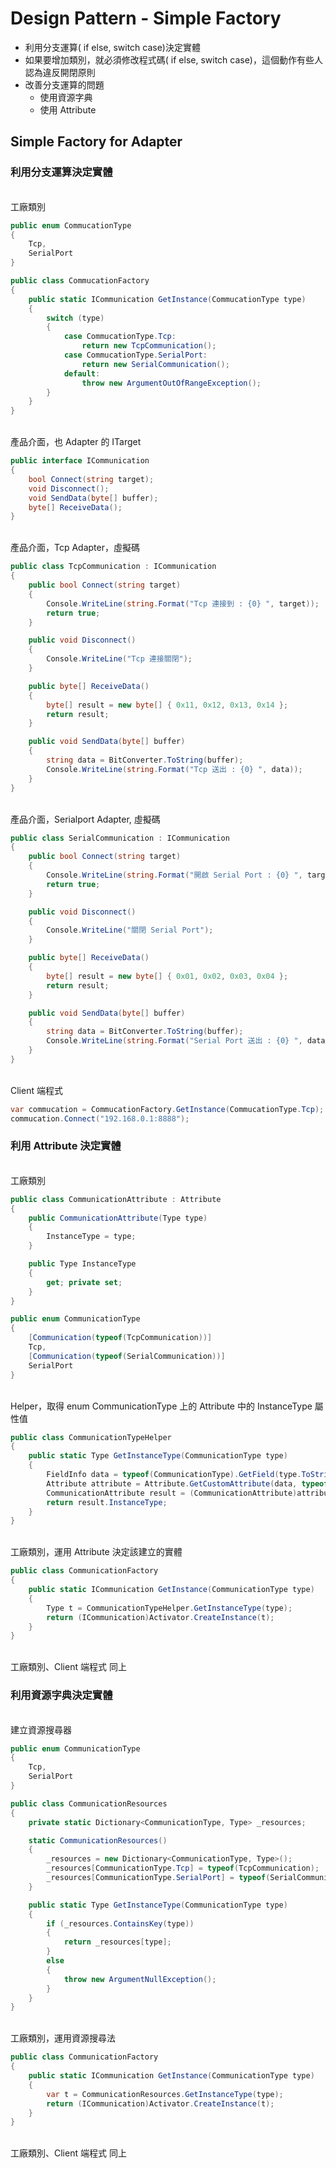 # Design Pattern - Simple Factory

+ 利用分支運算( if else, switch case)決定實體
+ 如果要增加類別，就必須修改程式碼( if else, switch case)，這個動作有些人認為違反開閉原則
+ 改善分支運算的問題
  + 使用資源字典
  + 使用 Attribute

## Simple Factory for Adapter

### 利用分支運算決定實體

<br/>工廠類別
```csharp
public enum CommucationType
{
    Tcp,
    SerialPort
}

public class CommucationFactory
{
    public static ICommunication GetInstance(CommucationType type)
    {
        switch (type)
        {
            case CommucationType.Tcp:
                return new TcpCommunication();
            case CommucationType.SerialPort:
                return new SerialCommunication();
            default:
                throw new ArgumentOutOfRangeException();
        }
    }
}
```

<br/>產品介面，也 Adapter 的 ITarget
```csharp
public interface ICommunication
{
    bool Connect(string target);
    void Disconnect();
    void SendData(byte[] buffer);
    byte[] ReceiveData();
}
```

<br/>產品介面，Tcp Adapter，虛擬碼
```csharp
public class TcpCommunication : ICommunication
{
    public bool Connect(string target)
    {
        Console.WriteLine(string.Format("Tcp 連接到 : {0} ", target));
        return true;
    }

    public void Disconnect()
    {
        Console.WriteLine("Tcp 連接關閉");
    }

    public byte[] ReceiveData()
    {
        byte[] result = new byte[] { 0x11, 0x12, 0x13, 0x14 };
        return result;
    }

    public void SendData(byte[] buffer)
    {
        string data = BitConverter.ToString(buffer);
        Console.WriteLine(string.Format("Tcp 送出 : {0} ", data));
    }
}
```

<br/>產品介面，Serialport Adapter, 虛擬碼
```csharp
public class SerialCommunication : ICommunication
{
    public bool Connect(string target)
    {
        Console.WriteLine(string.Format("開啟 Serial Port : {0} ", target));
        return true;
    }

    public void Disconnect()
    {
        Console.WriteLine("關閉 Serial Port");
    }

    public byte[] ReceiveData()
    {
        byte[] result = new byte[] { 0x01, 0x02, 0x03, 0x04 };
        return result;
    }

    public void SendData(byte[] buffer)
    {
        string data = BitConverter.ToString(buffer);
        Console.WriteLine(string.Format("Serial Port 送出 : {0} ", data));
    }
}
```

<br/>Client 端程式
```csharp
var commucation = CommucationFactory.GetInstance(CommucationType.Tcp);
commucation.Connect("192.168.0.1:8888");
```

### 利用 Attribute 決定實體
<br/>工廠類別
```csharp
public class CommunicationAttribute : Attribute
{
    public CommunicationAttribute(Type type)
    {
        InstanceType = type;
    }

    public Type InstanceType
    {
        get; private set;
    }
}

public enum CommunicationType
{
    [Communication(typeof(TcpCommunication))]
    Tcp,
    [Communication(typeof(SerialCommunication))]
    SerialPort
}
```

<br/>Helper，取得 enum CommunicationType 上的 Attribute 中的 InstanceType 屬性值
```csharp
public class CommunicationTypeHelper
{
    public static Type GetInstanceType(CommunicationType type)
    {
        FieldInfo data = typeof(CommunicationType).GetField(type.ToString());
        Attribute attribute = Attribute.GetCustomAttribute(data, typeof(CommunicationAttribute));
        CommunicationAttribute result = (CommunicationAttribute)attribute;
        return result.InstanceType;
    }
}
```

<br/>工廠類別，運用 Attribute 決定該建立的實體
```csharp
public class CommunicationFactory
{
    public static ICommunication GetInstance(CommunicationType type)
    {
        Type t = CommunicationTypeHelper.GetInstanceType(type);
        return (ICommunication)Activator.CreateInstance(t);
    }
}
```

<br/>工廠類別、Client 端程式 同上

### 利用資源字典決定實體

<br/>建立資源搜尋器
```csharp
public enum CommunicationType
{
    Tcp,
    SerialPort
}

public class CommunicationResources
{
    private static Dictionary<CommunicationType, Type> _resources;

    static CommunicationResources()
    {
        _resources = new Dictionary<CommunicationType, Type>();
        _resources[CommunicationType.Tcp] = typeof(TcpCommunication);
        _resources[CommunicationType.SerialPort] = typeof(SerialCommunication);
    }

    public static Type GetInstanceType(CommunicationType type)
    {
        if (_resources.ContainsKey(type))
        {
            return _resources[type];
        }
        else
        {
            throw new ArgumentNullException();
        }
    }
}
```

<br/>工廠類別，運用資源搜尋法
```csharp
public class CommunicationFactory
{
    public static ICommunication GetInstance(CommunicationType type)
    {
        var t = CommunicationResources.GetInstanceType(type);
        return (ICommunication)Activator.CreateInstance(t);
    }
}
```

<br/>工廠類別、Client 端程式 同上
